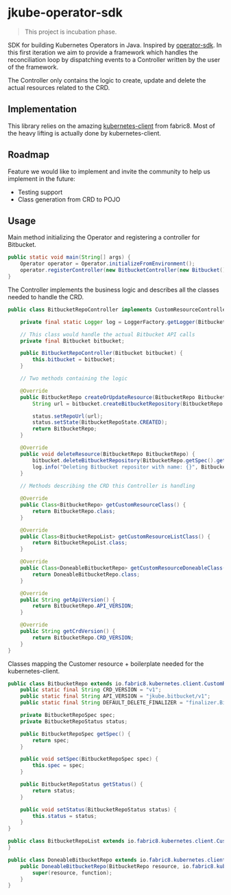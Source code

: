 # jkube-operator-sdk
> This project is incubation phase.

SDK for building Kubernetes Operators in Java. Inspired by [operator-sdk](https://github.com/operator-framework/operator-sdk).
In this first iteration we aim to provide a framework which handles the reconciliation loop by dispatching events to
a Controller written by the user of the framework.

The Controller only contains the logic to create, update and delete the actual resources related to the CRD.

## Implementation

This library relies on the amazing [kubernetes-client]() from fabric8. Most of the heavy lifting is actually done by
kubernetes-client.

## Roadmap

Feature we would like to implement and invite the community to help us implement in the future:
* Testing support
* Class generation from CRD to POJO

## Usage

Main method initializing the Operator and registering a controller for Bitbucket.

```java
public static void main(String[] args) {
    Operator operator = Operator.initializeFromEnvironment();
    operator.registerController(new BitbucketController(new Bitbucket()));
}
```

The Controller implements the business logic and describes all the classes needed to handle the CRD.

```java
public class BitbucketRepoController implements CustomResourceController<BitbucketRepo, BitbucketRepoList, DoneableBitbucketRepo> {

    private final static Logger log = LoggerFactory.getLogger(BitbucketRepoService.class);

    // This class would handle the actual Bitbucket API calls
    private final Bitbucket bitbucket;

    public BitbucketRepoController(Bitbucket bitbucket) {
        this.bitbucket = bitbucket;
    }

    // Two methods containing the logic

    @Override
    public BitbucketRepo createOrUpdateResource(BitbucketRepo BitbucketRepo) {
        String url = bitbucket.createBitbucketRepository(BitbucketRepo.getSpec().getTeam(), BitbucketRepo.getSpec().getEnvironment());

        status.setRepoUrl(url);
        status.setState(BitbucketRepoState.CREATED);
        return BitbucketRepo;
    }

    @Override
    public void deleteResource(BitbucketRepo BitbucketRepo) {
        bitbucket.deleteBitbucketRepository(BitbucketRepo.getSpec().getTeam(), BitbucketRepo.getSpec().getEnvironment());
        log.info("Deleting Bitbucket repositor with name: {}", BitbucketRepo.getSpec().getTeam());
    }
    
    // Methods describing the CRD this Controller is handling

    @Override
    public Class<BitbucketRepo> getCustomResourceClass() {
        return BitbucketRepo.class;
    }

    @Override
    public Class<BitbucketRepoList> getCustomResourceListClass() {
        return BitbucketRepoList.class;
    }

    @Override
    public Class<DoneableBitbucketRepo> getCustomResourceDoneableClass() {
        return DoneableBitbucketRepo.class;
    }

    @Override
    public String getApiVersion() {
        return BitbucketRepo.API_VERSION;
    }

    @Override
    public String getCrdVersion() {
        return BitbucketRepo.CRD_VERSION;
    }
}

```

Classes mapping the Customer resource + boilerplate needed for the kubernetes-client.

```java
public class BitbucketRepo extends io.fabric8.kubernetes.client.CustomResource {
    public static final String CRD_VERSION = "v1";
    public static final String API_VERSION = "jkube.bitbucket/v1";
    public static final String DEFAULT_DELETE_FINALIZER = "finalizer.BitbucketRepo.jkube.bitbucket";

    private BitbucketRepoSpec spec;
    private BitbucketRepoStatus status;

    public BitbucketRepoSpec getSpec() {
        return spec;
    }

    public void setSpec(BitbucketRepoSpec spec) {
        this.spec = spec;
    }

    public BitbucketRepoStatus getStatus() {
        return status;
    }

    public void setStatus(BitbucketRepoStatus status) {
        this.status = status;
    }
}

public class BitbucketRepoList extends io.fabric8.kubernetes.client.CustomResourceList<BitbucketRepo> {
}

public class DoneableBitbucketRepo extends io.fabric8.kubernetes.client.CustomResourceDoneable<BitbucketRepo> {
    public DoneableBitbucketRepo(BitbucketRepo resource, io.fabric8.kubernetes.api.builder.Function function) {
        super(resource, function);
    }
}
```
